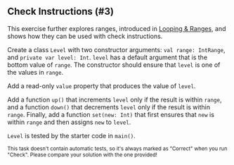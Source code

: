 ## Check Instructions (#3)

This exercise further explores ranges, introduced in [Looping &
Ranges](https://stepik.org/lesson/104311/step/1), and shows how they can be used with check
instructions.

Create a class `Level` with two constructor arguments: `val range: IntRange`,
and `private var level: Int`. `level` has a default argument that is the
bottom value of `range`. The constructor should ensure that `level` is one
of the values in `range`.

Add a read-only `value` property that produces the value of `level`.

Add a function `up()` that increments `level` only if the result is within
`range`, and a function `down()` that decrements `level` only if the result
is within `range`. Finally, add a function `set(new: Int)` that first ensures
that `new` is within `range` and then assigns `new` to `level`.

`Level` is tested by the starter code in `main()`.

<sub> This task doesn't contain automatic tests,
so it's always marked as "Correct" when you run "Check".
Please compare your solution with the one provided! </sub>
